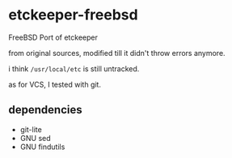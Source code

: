 # etckeeper-freebsd

FreeBSD Port of etckeeper


from original sources, modified till it didn't throw errors anymore.

i think `/usr/local/etc` is still untracked.

as for VCS, I tested with git.


## dependencies

* git-lite
* GNU sed
* GNU findutils
